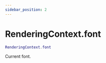 ```yaml
---
sidebar_position: 2
---
```


# RenderingContext.font
```lua
RenderingContext.font
```
Current font.
